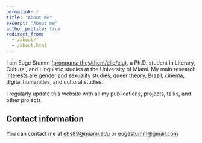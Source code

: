 ```yaml
---
permalink: /
title: "About me"
excerpt: "About me"
author_profile: true
redirect_from: 
  - /about/
  - /about.html
---
```

I am Euge Stumm [(pronouns: they/them/elle/elu)](https://studentaffairs.howard.edu/diversity-inclusion/lgbtq-resources/pronouns#:~:text=We%20want%20Howard%20to%20be,opportunity%20to%20share%20their%20pronouns.), a Ph.D. student in Literary, Cultural, and Linguistic studies at the University of Miami. My main research interests are gender and sexuality studies, queer theory, Brazil, cinema, digital humanities, and cultural studies. 

I regularly update this website with all my publications, projects, talks, and other projects. 

## Contact information

You can contact me at [ehs89@miami.edu](mailto:ehs89@miami.edu) or [eugestumm@gmail.com](mailto:eugestumm@gmail.com)

